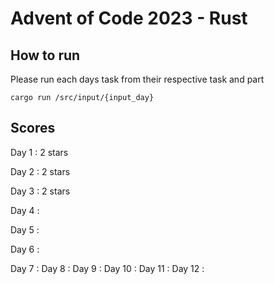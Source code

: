 # Advent of Code 2023 - Rust

## How to run

Please run each days task from their respective task and part
```
cargo run /src/input/{input_day}
```
## Scores

Day 1 : 2 stars

Day 2 : 2 stars

Day 3 : 2 stars

Day 4 :

Day 5 :

Day 6 :

Day 7 :
Day 8 :
Day 9 :
Day 10 :
Day 11 :
Day 12 :

